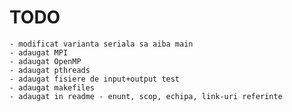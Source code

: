# TODO

    - modificat varianta seriala sa aiba main
    - adaugat MPI
    - adaugat OpenMP
    - adaugat pthreads
    - adaugat fisiere de input+output test
    - adaugat makefiles
    - adaugat in readme - enunt, scop, echipa, link-uri referinte
